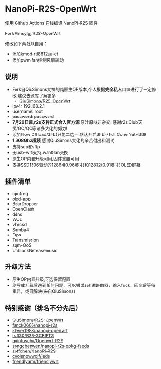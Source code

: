 # NanoPi-R2S-OpenWrt
 使用 Github Actions 在线编译 NanoPi-R2S 固件

 Fork自msylgj/R2S-OpenWrt
 
 修改如下两处以自用：
 
 * 添加kmod-rtl8812au-ct
 * 添加pwm fan控制风扇转动

## 说明
* Fork自QiuSimons大神的纯原生OP版本,个人根据**完全私人**口味进行了一定修改,建议去源库了解更多
    - [QiuSimons/R2S-OpenWrt](https://github.com/project-openwrt/R2S-OpenWrt)
* ipv4: 192.168.2.1
* username: root
* password: password
* **7月29日起,r2s支持正式合入官方源** 原汁原味非杂交! 感谢r2s Club天灵/GC/QC等诸多大佬的努力!
* 添加Flow Offload/SFE(只能二选一,默认开启SFE)+Full Cone Nat+BBR
* **1.608Ghz超频** 感谢QiuSimons大佬的辛苦付出和测试
* 支持scp和sftp
* 无usb-wifi支持.wan&lan交换
* 原生OP内置升级可用,固件重置可用
* 支持SSD1306驱动的12864(0.96英寸)和12832(0.91英寸)OLED屏幕

## 插件清单
- cpufreq
- oled-app
- BearDropper
- OpenClash
- ddns
- WOL
- vlmcsd
- Samba4
- Frps
- Transmission
- sqm-QoS
- UnblockNeteasemusic

## 升级方法
* 原生OP内置升级,可选保留配置
* 刷写或升级后遇到任何问题，可以尝试ssh进路由器，输入fuck，回车后等待重启，或可解决(来自QiuSimons)

## 特别感谢（排名不分先后）
* [QiuSimons/R2S-OpenWrt](https://github.com/project-openwrt/R2S-OpenWrt)
* [fanck0605/nanopi-r2s](https://github.com/fanck0605/nanopi-r2s)
* [klever1988/nanopi-openwrt](https://github.com/klever1988/nanopi-openwrt)
* [lsl330/R2S-SCRIPTS](https://github.com/lsl330/R2S-SCRIPTS)
* [quintuschu/Openwrt-R2S](https://github.com/quintuschu/Openwrt-R2S)
* [songchenwen/nanopi-r2s-opkg-feeds](https://nanopi-r2s-opkg-feeds.songchenwen.com/packages)
* [soffchen/NanoPi-R2S](https://github.com/soffchen/NanoPi-R2S)
* [coolsnowwolf/lede](https://github.com/coolsnowwolf/lede)
* [friendlyarm/friendlywrt](https://github.com/friendlyarm/friendlywrt)
